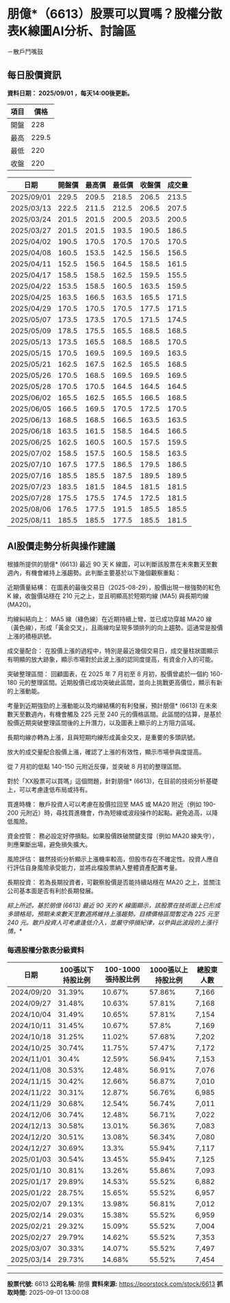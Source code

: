 # 朋億*（6613）股票可以買嗎？股權分散表K線圖AI分析、討論區
－散戶鬥嘴鼓

## 每日股價資訊

**資料日期： 2025/09/01 ，每天14:00後更新。**

| 項目 | 價格 |
|------|------|
| 開盤 | 228 |
| 最高 | 229.5 |
| 最低 | 220 |
| 收盤 | 220 |

| 日期 | 開盤價 | 最高價 | 最低價 | 收盤價 | 成交量 |
|------|--------|--------|--------|--------|--------|
| 2025/09/01 | 229.5 | 209.5 | 218.5 | 206.5 | 213.5 |
| 2025/03/13 | 222.5 | 211.5 | 212.5 | 206.5 | 207.5 |
| 2025/03/24 | 201.5 | 201.5 | 200.5 | 203.5 | 200.5 |
| 2025/03/27 | 201.5 | 201.5 | 193.5 | 190.5 | 186.5 |
| 2025/04/02 | 190.5 | 170.5 | 170.5 | 170.5 | 170.5 |
| 2025/04/08 | 160.5 | 153.5 | 142.5 | 156.5 | 156.5 |
| 2025/04/11 | 152.5 | 156.5 | 164.5 | 158.5 | 161.5 |
| 2025/04/17 | 158.5 | 158.5 | 162.5 | 159.5 | 155.5 |
| 2025/04/22 | 153.5 | 158.5 | 160.5 | 163.5 | 159.5 |
| 2025/04/25 | 163.5 | 166.5 | 163.5 | 165.5 | 171.5 |
| 2025/04/29 | 170.5 | 170.5 | 170.5 | 177.5 | 171.5 |
| 2025/05/07 | 173.5 | 173.5 | 170.5 | 171.5 | 174.5 |
| 2025/05/09 | 178.5 | 175.5 | 165.5 | 168.5 | 168.5 |
| 2025/05/13 | 173.5 | 165.5 | 168.5 | 168.5 | 170.5 |
| 2025/05/15 | 170.5 | 169.5 | 169.5 | 169.5 | 163.5 |
| 2025/05/21 | 162.5 | 167.5 | 162.5 | 165.5 | 168.5 |
| 2025/05/26 | 170.5 | 168.5 | 169.5 | 169.5 | 169.5 |
| 2025/05/28 | 170.5 | 170.5 | 164.5 | 164.5 | 164.5 |
| 2025/06/02 | 165.5 | 162.5 | 165.5 | 166.5 | 168.5 |
| 2025/06/05 | 166.5 | 169.5 | 170.5 | 172.5 | 170.5 |
| 2025/06/13 | 168.5 | 168.5 | 166.5 | 163.5 | 163.5 |
| 2025/06/18 | 163.5 | 161.5 | 158.5 | 164.5 | 166.5 |
| 2025/06/25 | 162.5 | 160.5 | 160.5 | 157.5 | 159.5 |
| 2025/07/02 | 158.5 | 157.5 | 160.5 | 158.5 | 163.5 |
| 2025/07/10 | 167.5 | 177.5 | 186.5 | 179.5 | 186.5 |
| 2025/07/16 | 185.5 | 185.5 | 187.5 | 189.5 | 189.5 |
| 2025/07/23 | 183.5 | 181.5 | 184.5 | 181.5 | 181.5 |
| 2025/07/28 | 175.5 | 175.5 | 174.5 | 172.5 | 181.5 |
| 2025/08/06 | 176.5 | 177.5 | 191.5 | 185.5 | 185.5 |
| 2025/08/11 | 185.5 | 185.5 | 177.5 | 185.5 | 181.5 |

## AI股價走勢分析與操作建議

根據所提供的朋億* (6613) 最近 90 天 K 線圖，可以判斷該股票在未來數天至數週內，有機會維持上漲趨勢。此判斷主要基於以下幾個觀察重點：

近期價量結構： 在圖表的最後交易日（2025-08-29），股價出現一根強勢的紅色 K 線，收盤價站穩在 210 元之上，並且明顯高於短期均線 (MA5) 與長期均線 (MA20)。

均線糾結向上： MA5 線（綠色線）在近期持續上彎，並已成功穿越 MA20 線（黃色線），形成「黃金交叉」，且兩線均呈現多頭排列的向上趨勢。這通常是股價上漲的積極訊號。

成交量配合： 在股價上漲的過程中，特別是最近幾個交易日，成交量柱狀圖顯示有明顯的放大跡象，顯示市場對於此波上漲的認同度提高，有資金介入的可能。

突破整理區間： 回顧圖表，在 2025 年 7 月初至 8 月初，股價曾處於一個約 160-180 元的整理區間。近期股價已成功突破此區間，並向上挑戰更高價位，顯示有新的上漲動能。

考量到近期強勁的上漲動能以及均線結構的有利發展，預計朋億* (6613) 在未來數天至數週內，有機會觸及 225 元至 240 元的價格區間。此區間的估算，是基於股價近期突破整理區間後的上升潛力，以及圖表上顯示的上方阻力區域。

長期均線亦轉為上漲，且與短期均線形成黃金交叉，是重要的多頭訊號。

放大的成交量配合股價上漲，確認了上漲的有效性，顯示市場參與度提高。

從 7 月初的低點 140-150 元附近反彈，並突破 8 月初的整理區間。

對於「XX股票可以買嗎」這個問題，針對朋億* (6613)，在目前的技術分析基礎上，可以考慮逢低布局或持有。

買進時機： 散戶投資人可以考慮在股價拉回至 MA5 或 MA20 附近（例如 190-200 元附近）時，尋找買進機會，作為短線或波段操作的起點。避免追高，以降低風險。

資金控管： 務必設定好停損點。如果股價跌破關鍵支撐（例如 MA20 線失守），則應果斷出場，避免損失擴大。

風險評估： 雖然技術分析顯示上漲機率較高，但股市存在不確定性。投資人應自行評估自身風險承受能力，並將此檔股票納入整體資產配置考量。

長期投資： 若為長期投資者，可觀察股價是否能持續站穩在 MA20 之上，並關注公司基本面是否有利於長期發展。

**綜上所述，基於朋億* (6613) 最近 90 天的 K 線圖顯示，該股票在技術面上已形成多頭格局，預期未來數天至數週將維持上漲趨勢。目標價格區間暫定為 225 元至 240 元。散戶投資人可考慮逢低介入，並嚴守停損紀律，以參與此波段的上漲行情。**

### 每週股權分散表分級資料

| 日期 | 100張以下持股比例 | 100-1000張持股比例 | 1000張以上持股比例 | 總股東人數 |
|------|-------------------|--------------------|--------------------|----------|
| 2024/09/20 | 31.39% | 10.67% | 57.86% | 7,166 |
| 2024/09/27 | 31.48% | 10.63% | 57.81% | 7,168 |
| 2024/10/04 | 31.49% | 10.65% | 57.81% | 7,154 |
| 2024/10/11 | 31.45% | 10.67% | 57.8% | 7,169 |
| 2024/10/18 | 31.25% | 11.02% | 57.68% | 7,202 |
| 2024/10/25 | 30.74% | 11.75% | 57.47% | 7,172 |
| 2024/11/01 | 30.4% | 12.59% | 56.94% | 7,153 |
| 2024/11/08 | 30.53% | 12.48% | 56.91% | 7,076 |
| 2024/11/15 | 30.42% | 12.66% | 56.87% | 7,010 |
| 2024/11/22 | 30.31% | 12.87% | 56.76% | 6,985 |
| 2024/11/29 | 30.68% | 12.54% | 56.74% | 7,011 |
| 2024/12/06 | 30.74% | 12.48% | 56.71% | 7,022 |
| 2024/12/13 | 30.58% | 13.01% | 56.36% | 7,083 |
| 2024/12/20 | 30.51% | 13.08% | 56.34% | 7,080 |
| 2024/12/27 | 30.69% | 13.3% | 55.94% | 7,117 |
| 2025/01/03 | 30.54% | 13.45% | 55.94% | 7,125 |
| 2025/01/10 | 30.81% | 13.26% | 55.86% | 7,093 |
| 2025/01/17 | 29.89% | 14.53% | 55.52% | 6,882 |
| 2025/01/22 | 28.75% | 15.65% | 55.52% | 6,957 |
| 2025/02/07 | 29.13% | 13.98% | 56.81% | 7,012 |
| 2025/02/14 | 29.03% | 15.38% | 55.52% | 6,959 |
| 2025/02/21 | 29.32% | 15.09% | 55.52% | 7,004 |
| 2025/02/27 | 29.79% | 14.62% | 55.52% | 7,353 |
| 2025/03/07 | 30.33% | 14.07% | 55.52% | 7,497 |
| 2025/03/14 | 29.73% | 14.68% | 55.52% | 7,454 |

---

**股票代號:** 6613
**公司名稱:** 朋億
**資料來源:** https://poorstock.com/stock/6613
**抓取時間:** 2025-09-01 13:00:08